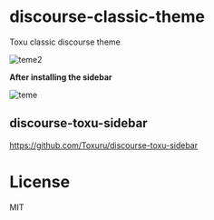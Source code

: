 # discourse-classic-theme

Toxu classic discourse theme

<img class="mfp-img" alt="teme2" src="https://toxu.ru/uploads/default/original/2X/e/e7a611cb02881d0e17eec6b24566fdaba767d4bf.jpeg" style="max-height: 589px;">

**After installing the sidebar**

<img class="mfp-img" alt="teme" src="https://toxu.ru/uploads/default/original/2X/4/497867807854ef45fb9e58d283d2b3ffbc3b19bb.jpeg" style="max-height: 589px;">


## discourse-toxu-sidebar

https://github.com/Toxuru/discourse-toxu-sidebar

# License

MIT
